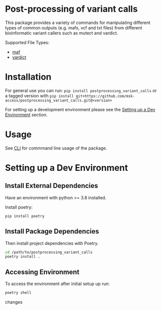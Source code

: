 # Post-processing of variant calls

This package provides a variety of commands for manipulating different types of common outputs (e.g. mafs, vcf and txt files) from different bioinformatic variant callers such as mutect and vardict. 

Supported File Types:
- [maf](docs/MAF.md) 
- [vardict](docs/VARDICT.md)

# Installation  

For general use you can run: `pip install postprocessing_variant_calls`
or a tagged version with `pip install git+https://github.com/msk-access/postprocessing_variant_calls.git@<version>`

For setting up a development environment please see the [Setting up a Dev Environment](#Setting-up-a-Dev-Environment) section.

# Usage

See [CLI](docs/CLI.md) for commmand line usage of the package.

# Setting up a Dev Environment 

## Install External Dependencies
Have an environment with python >= 3.8 installed. 

Install poetry: 

```bash
pip install poetry
```

## Install Package Dependencies

Then install project dependencies with Poetry.

```bash
cd /path/to/postprocessing_variant_calls
poetry install .
```

## Accessing Environment

To access the environment after initial setup up run: 

```bash
poetry shell
```
changes 
